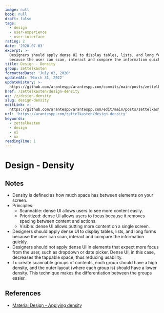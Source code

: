 ```yaml
---
image: null
book: null
draft: false
tags:
  - design
  - user-experience
  - user-interface
rating: 2
date: '2020-07-03'
excerpt: >-
  Designers should apply dense UI to display tables, lists, and long forms
  because the user can scan, interact and compare the information quickly.
title: Design - Density
group: zettelkasten
formattedDate: 'July 03, 2020'
updatedAt: 'March 31, 2022'
updateHistory: >-
  https://github.com/arantespp/arantespp.com/commits/main/posts/zettelkasten/design-density.md
href: /zettelkasten/design-density
as: /z/design-density
slug: design-density
editLink: >-
  https://github.com/arantespp/arantespp.com/edit/main/posts/zettelkasten/design-density.md
url: 'https://arantespp.com/zettelkasten/design-density'
keywords:
  - zettelkasten
  - design
  - ui
  - ux
readingTime: 1
---
```


# Design - Density

## Notes

- Density is defined as how much space has between elements on your screen.
- Principles:
  - Scannable: dense UI allows users to see more content easily.
  - Prioritized: dense UI allows users to focus because it removes spacing between content and actions.
  - Visible: dense UI allows putting more content on a single screen.
- Designers should apply dense UI to display tables, lists, and long forms because the user can scan, interact and compare the information quickly.
- Designers should not apply dense UI in elements that expect more focus from the user, such as dropdown or date picker. Dense UI, in this case, decreases the tappable space, thus reducing usability.
- To create scannable groups of contents, each group should have a high density, and the outer layout (where each group is) should have a lower density. This technique makes the differentiation between the groups easier.

## References

- [Material Design - Applying density](https://material.io/design/layout/applying-density.html#layout)
